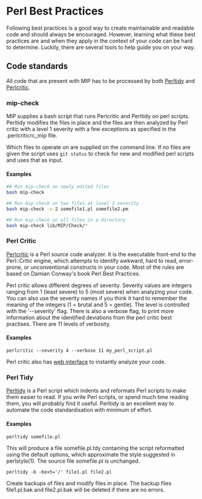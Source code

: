 # Perl Best Practices

Following best practices is a good way to create maintainable and readable code and should always be encouraged. However, learning what these best practices are and when they apply in the context of your code can be hard to determine. Luckily, there are several tools to help guide you on your way.

## Code standards
All code that are present with MIP has to be processed by both [Perltidy] and [Perlcritic].

### mip-check
MIP supplies a bash script that runs Perlcritic and Perltidy on perl scripts. Perltidy modifies the files in place and the files are then analyzed by Perl critic with a level 1 severity with a few exceptions as specified in the .perlcriticrc_mip file.

Which files to operate on are supplied on the command line. If no files are given the script uses `git status` to check for new and modified perl scripts and uses that as input.

#### Examples
```bash
## Run mip-check on newly edited files
bash mip-check

## Run mip-check on two files at level 2 severity
bash mip-check -s 2 somefile1.pl somefile2.pm

## Run mip-check on all files in a directory
bash mip-check lib/MIP/Check/*
```

### Perl Critic

[Perlcritic] is a Perl source code analyzer. It is the executable front-end to the Perl::Critic engine, which attempts to identify awkward, hard to read, error-prone, or unconventional constructs in your code. Most of the rules are based on Damian Conway's book Perl Best Practices.

Perl critic allows different degrees of severity. Severity values are integers ranging from 1 (least severe) to 5 (most severe) when analyzing your code. You can also use the severity names if you think it hard to remember the meaning of the integers (1 = brutal and 5 = gentle). The level is controlled with the '--severity' flag. There is also a verbose flag, to print more information about the identified deviations from the perl critic best practises. There are 11 levels of verbosity.

#### Examples

```
perlcritic --severity 4 --verbose 11 my_perl_script.pl
```

Perl critic also has [web interface] to instantly analyze your code.


### Perl Tidy

[Perltidy] is a Perl script which indents and reformats Perl scripts to make them easier to read. If you write Perl scripts, or spend much time reading them, you will probably find it useful. Perltidy is an excellent way to automate the code standardisation with minimum of effort.  

#### Examples

```
perltidy somefile.pl
```

This will produce a file somefile.pl.tdy containing the script reformatted using the default options, which approximate the style suggested in perlstyle(1). The source file somefile.pl is unchanged.

```
perltidy -b -bext='/' file1.pl file2.pl
```

Create backups of files and modify files in place. The backup files file1.pl.bak and file2.pl.bak will be deleted if there are no errors.

[Perlcritic]: http://search.cpan.org/~petdance/Perl-Critic/bin/perlcritic
[web interface]: http://perlcritic.com/
[Perltidy]: http://perltidy.sourceforge.net/
